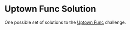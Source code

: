 # Uptown Func Solution

One possible set of solutions to the [Uptown Func](https://github.com/ci-wdi-900/uptown-func) challenge.
